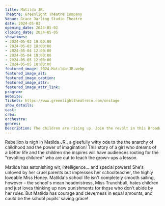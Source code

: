 ```yaml
---
title: Matilda JR.
Theatre: Greenlight Theatre Company
Venue: Grace Darling Studio Theatre
date: 2024-05-02
opening_date: 2024-05-02
closing_date: 2024-05-05
showtimes:
- 2024-05-02 18:00:00
- 2024-05-03 18:00:00
- 2024-05-04 12:00:00
- 2024-05-04 18:00:00
- 2024-05-05 12:00:00
- 2024-05-05 18:00:00
featured_image: 2024-Matilda-JR.webp
featured_image_alt: 
featured_image_caption: 
featured_image_attr: 
featured_image_attr_link: 
program:
Website: 
Tickets: https://www.greenlighttheatreco.com/onstage
show_details: 
cast:
crew:
orchestra:
genres: 
Description: The children are rising up. Join the revolt in this Broadway Junior adaptation of the Tony Award-winning hit!
---
```

Rebellion is nigh in Matilda JR., a gleefully witty ode to the the anarchy of childhood and the power of imagination! This story of a girl who dreams of a better life and the children she inspires will have audiences rooting for the "revolting children" who are out to teach the grown-ups a lesson.

Matilda has astonishing wit, intelligence... and special powers! She's unloved by her cruel parents but impresses her schoolteacher, the highly loveable Miss Honey. Matilda's school life isn't completely smooth sailing, however – the school's mean headmistress, Miss Trunchbull, hates children and just loves thinking up new punishments for those who don't abide by her rules. But Matilda has courage and cleverness in equal amounts, and could be the school pupils' saving grace!